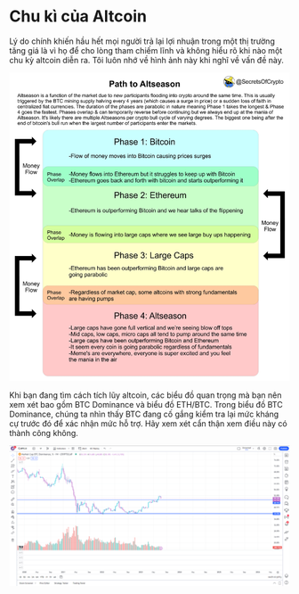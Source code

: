 # Chu kì của Altcoin

Lý do chính khiến hầu hết mọi người trả lại lợi nhuận trong một thị trường tăng giá là vì họ để cho lòng tham chiếm lĩnh và không hiểu rõ khi nào một chu kỳ altcoin diễn ra. Tôi luôn nhớ về hình ảnh này khi nghĩ về vấn đề này.

![Altcoin SS](images/chu-ki-altcoin.jpg)

Khi bạn đang tìm cách tích lũy altcoin, các biểu đồ quan trọng mà bạn nên xem xét bao gồm BTC Dominance và biểu đồ ETH/BTC. Trong biểu đồ BTC Dominance, chúng ta nhìn thấy BTC đang cố gắng kiểm tra lại mức kháng cự trước đó để xác nhận mức hỗ trợ. Hãy xem xét cẩn thận xem điều này có thành công không.

![BTC Dominance](images/BTC-Dominance.png)
